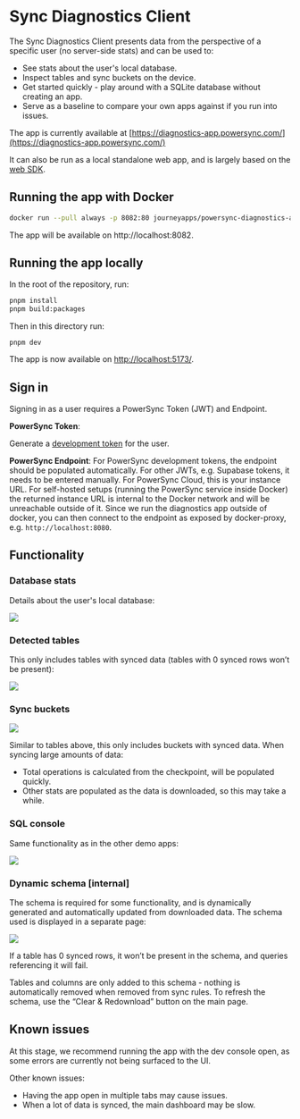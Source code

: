# Sync Diagnostics Client

The Sync Diagnostics Client presents data from the perspective of a specific user (no server-side stats) and can be used to:

- See stats about the user's local database.
- Inspect tables and sync buckets on the device.
- Get started quickly - play around with a SQLite database without creating an app.
- Serve as a baseline to compare your own apps against if you run into issues.

The app is currently available at [https://diagnostics-app.powersync.com/](https://diagnostics-app.powersync.com/)

It can also be run as a local standalone web app, and is largely based on the [web SDK](/packages/web/).

## Running the app with Docker

```sh
docker run --pull always -p 8082:80 journeyapps/powersync-diagnostics-app
```

The app will be available on http://localhost:8082.

## Running the app locally

In the root of the repository, run:

```sh
pnpm install
pnpm build:packages
```

Then in this directory run:

```
pnpm dev
```

The app is now available on [http://localhost:5173/](http://localhost:5173/).

## Sign in

Signing in as a user requires a PowerSync Token (JWT) and Endpoint.

**PowerSync Token**:

Generate a [development token](https://docs.powersync.com/usage/installation/authentication-setup/development-tokens) for the user.

**PowerSync Endpoint**: For PowerSync development tokens, the endpoint should be populated automatically. For other JWTs, e.g. Supabase tokens, it needs to be entered manually. For PowerSync Cloud, this is your instance URL. For self-hosted setups (running the PowerSync service inside Docker) the returned instance URL is internal to the Docker network and will be unreachable outside of it. Since we run the diagnostics app outside of docker, you can then connect to the endpoint as exposed by docker-proxy, e.g. `http://localhost:8080`.

## Functionality

### Database stats

Details about the user's local database:

![](public/images/diagnostics-app-stats.png)

### Detected tables

This only includes tables with synced data (tables with 0 synced rows won’t be present):

![](public/images/diagnostics-app-detected-tables.png)

### Sync buckets

![](public/images/diagnostics-app-buckets.png)

Similar to tables above, this only includes buckets with synced data.
When syncing large amounts of data:

- Total operations is calculated from the checkpoint, will be populated quickly.
- Other stats are populated as the data is downloaded, so this may take a while.

### SQL console

Same functionality as in the other demo apps:

![](public/images/diagnostics-app-sql-console.png)

### Dynamic schema [internal]

The schema is required for some functionality, and is dynamically generated and automatically updated from downloaded data. The schema used is displayed in a separate page:

![](public/images/diagnostics-app-schema.png)

If a table has 0 synced rows, it won’t be present in the schema, and queries referencing it will fail.

Tables and columns are only added to this schema - nothing is automatically removed when removed from sync rules. To refresh the schema, use the “Clear & Redownload” button on the main page.

## Known issues

At this stage, we recommend running the app with the dev console open, as some errors are currently not being surfaced to the UI.

Other known issues:

- Having the app open in multiple tabs may cause issues.
- When a lot of data is synced, the main dashboard may be slow.
